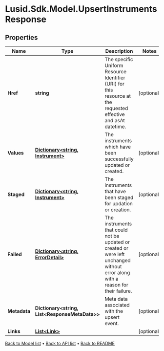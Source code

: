 # Lusid.Sdk.Model.UpsertInstrumentsResponse

## Properties

Name | Type | Description | Notes
------------ | ------------- | ------------- | -------------
**Href** | **string** | The specific Uniform Resource Identifier (URI) for this resource at the requested effective and asAt datetime. | [optional] 
**Values** | [**Dictionary&lt;string, Instrument&gt;**](Instrument.md) | The instruments which have been successfully updated or created. | [optional] 
**Staged** | [**Dictionary&lt;string, Instrument&gt;**](Instrument.md) | The instruments that have been staged for updation or creation. | [optional] 
**Failed** | [**Dictionary&lt;string, ErrorDetail&gt;**](ErrorDetail.md) | The instruments that could not be updated or created or were left unchanged without error along with a reason for their failure. | [optional] 
**Metadata** | **Dictionary&lt;string, List&lt;ResponseMetaData&gt;&gt;** | Meta data associated with the upsert event. | [optional] 
**Links** | [**List&lt;Link&gt;**](Link.md) |  | [optional] 

[Back to Model list](../README.md#documentation-for-models) &#8226; [Back to API list](../README.md#documentation-for-api-endpoints) &#8226; [Back to README](../README.md)

